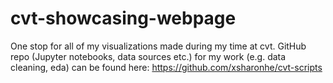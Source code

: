 # cvt-showcasing-webpage
One stop for all of my visualizations made during my time at cvt. GitHub repo (Jupyter notebooks, data sources etc.) for my work (e.g. data cleaning, eda) can be found here: https://github.com/xsharonhe/cvt-scripts 
